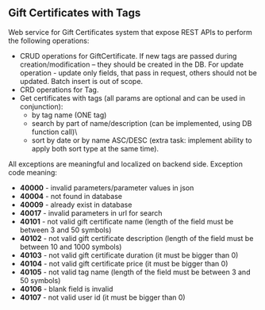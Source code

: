 ## Gift Certificates with Tags

Web service for Gift Certificates system that expose REST APIs to perform the following operations:
* CRUD operations for GiftCertificate. If new tags are passed during creation/modification – they should be created in the DB. For update operation - update only fields, that pass in request, others should not be updated. Batch insert is out of scope.
* CRD operations for Tag.
* Get certificates with tags (all params are optional and can be used in conjunction):
  * by tag name (ONE tag)
  * search by part of name/description (can be implemented, using DB function call)\
  * sort by date or by name ASC/DESC (extra task: implement ability to apply both sort type at the same time).

All exceptions are meaningful and localized on backend side. Exception code meaning:
* **40000** - invalid parameters/parameter values in json
* **40004** - not found in database
* **40009** - already exist in database
* **40017** - invalid parameters in url for search
* **40101** - not valid gift certificate name (length of the field must be between 3 and 50 symbols)
* **40102** - not valid gift certificate description (length of the field must be between 10 and 1000 symbols)
* **40103** - not valid gift certificate duration (it must be bigger than 0)
* **40104** - not valid gift certificate price (it must be bigger than 0)
* **40105** - not valid tag name (length of the field must be between 3 and 50 symbols)
* **40106** - blank field is invalid
* **40107** - not valid user id (it must be bigger than 0)